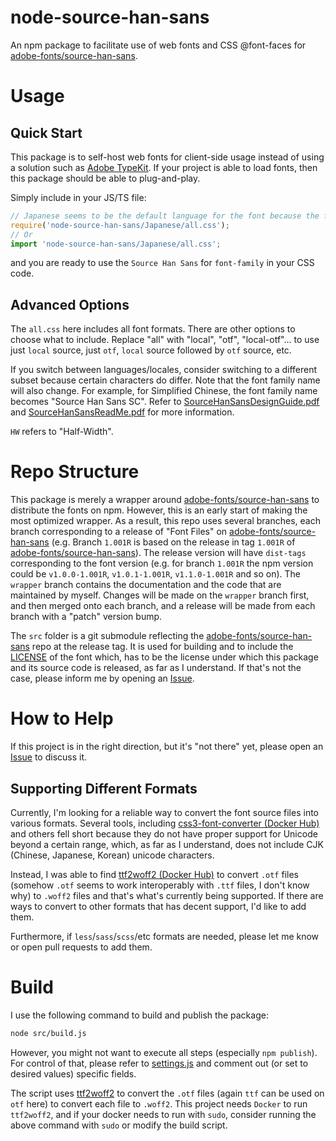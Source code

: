 # node-source-han-sans
An npm package to facilitate use of web fonts and CSS @font-faces for [adobe-fonts/source-han-sans](https://github.com/adobe-fonts/source-han-sans).

# Usage
## Quick Start
This package is to self-host web fonts for client-side usage instead of using a solution such as [Adobe TypeKit](https://fonts.adobe.com/).
If your project is able to load fonts, then this package should be able to plug-and-play.

Simply include in your JS/TS file:
```javascript
// Japanese seems to be the default language for the font because the font family name for "Regular" does not have language identifier in it.
require('node-source-han-sans/Japanese/all.css');
// Or
import 'node-source-han-sans/Japanese/all.css';
```
and you are ready to use the `Source Han Sans` for `font-family` in your CSS code.

## Advanced Options
The `all.css` here includes all font formats. There are other options to choose what to include.
Replace "all" with "local", "otf", "local-otf"... to use just `local` source, just `otf`, `local` source followed by `otf` source, etc.

If you switch between languages/locales, consider switching to a different subset because certain characters do differ. Note that the font family name will also change.
For example, for Simplified Chinese, the font family name becomes "Source Han Sans SC". Refer to [SourceHanSansDesignGuide.pdf](src/source-han-sans/SourceHanSansDesignGuide.pdf)
and [SourceHanSansReadMe.pdf](src/source-han-sans/SourceHanSansReadMe.pdf) for more information.

`HW` refers to "Half-Width".

# Repo Structure
This package is merely a wrapper around [adobe-fonts/source-han-sans](https://github.com/adobe-fonts/source-han-sans/)
to distribute the fonts on npm. However, this is an early start of making the most optimized wrapper. As a result,
this repo uses several branches, each branch corresponding to a release of "Font Files" on [adobe-fonts/source-han-sans](https://github.com/adobe-fonts/source-han-sans/)
(e.g. Branch `1.001R` is based on the release in tag `1.001R` of [adobe-fonts/source-han-sans](https://github.com/adobe-fonts/source-han-sans/)).
The release version will have `dist-tags` corresponding to the font version (e.g. for branch `1.001R` the npm version
could be `v1.0.0-1.001R`, `v1.0.1-1.001R`, `v1.1.0-1.001R` and so on). The `wrapper` branch contains the documentation
and the code that are maintained by myself. Changes will be made on the `wrapper` branch first,
and then merged onto each branch, and a release will be made from each branch with a "patch" version bump.

The `src` folder is a git submodule reflecting the [adobe-fonts/source-han-sans](https://github.com/adobe-fonts/source-han-sans)
repo at the release tag. It is used for building and to include the [LICENSE](/LICENSE) of the font which, has to be the license under which this package and its source
code is released, as far as I understand. If that's not the case, please inform me by opening an [Issue](https://github.com/zhoutwo/node-source-han-sans/issues).

# How to Help
If this project is in the right direction, but it's "not there" yet, please open an [Issue](https://github.com/zhoutwo/node-source-han-sans/issues) to discuss it.

## Supporting Different Formats
Currently, I'm looking for a reliable way to convert the font source files into various formats.
Several tools, including [css3-font-converter (Docker Hub)](https://hub.docker.com/r/omarev/css3-font-converter/) and others fell short
because they do not have proper support for Unicode beyond a certain range, which, as far as I understand, does not include
CJK (Chinese, Japanese, Korean) unicode characters.

Instead, I was able to find [ttf2woff2 (Docker Hub)](https://hub.docker.com/r/vanekt/ttf2woff2) to convert `.otf` files
(somehow `.otf` seems to work interoperably with `.ttf` files, I don't know why) to `.woff2` files and that's
what's currently being supported. If there are ways to convert to other formats that has decent support, I'd like to add them.

Furthermore, if `less`/`sass`/`scss`/etc formats are needed, please let me know or open pull requests to add them.

# Build
I use the following command to build and publish the package:
```sh
node src/build.js
```

However, you might not want to execute all steps (especially `npm publish`). For control of that, please refer to [settings.js](src/settings.js)
and comment out (or set to desired values) specific fields.

The script uses [ttf2woff2](https://hub.docker.com/r/vanekt/ttf2woff2) to convert the `.otf` files (again `ttf` can
be used on `otf` here) to convert each file to `.woff2`. This project needs `Docker` to run `ttf2woff2`, and if your docker
needs to run with `sudo`, consider running the above command with `sudo` or modify the build script.
